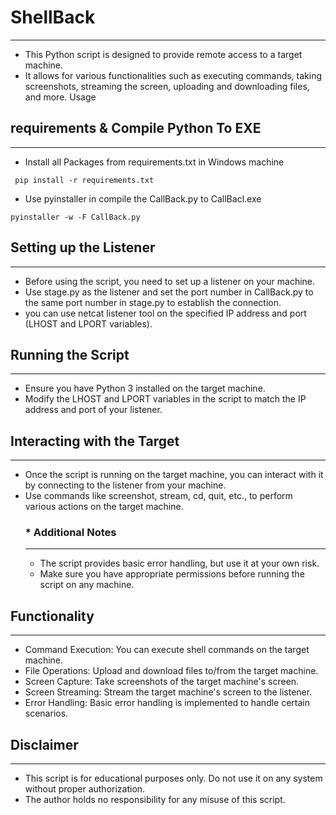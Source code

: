 # ShellBack
-------------------------------------------------------------------

 * This Python script is designed to provide remote access to a target machine.
 * It allows for various functionalities such as executing commands, taking screenshots, streaming the screen, uploading and downloading files, and more.
   Usage
## requirements & Compile Python To EXE
-------------------------------------------------------------------------------- 
   * Install all Packages from requirements.txt in Windows machine 
   ```
    pip install -r requirements.txt
   ```
  * Use pyinstaller in compile the CallBack.py to CallBacl.exe
  ```
  pyinstaller -w -F CallBack.py
  ```
## Setting up the Listener
------------------------------------------------------------------------------
   * Before using the script, you need to set up a listener on your machine.
   * Use stage.py as the listener and set the port number in CallBack.py to the same port number in stage.py to establish the connection.
   * you can use  netcat listener tool on the specified IP address and port (LHOST and LPORT variables).

## Running the Script
--------------------------------------------------------------------------------
  * Ensure you have Python 3 installed on the target machine.
  * Modify the LHOST and LPORT variables in the script to match the IP address and port of your listener.

## Interacting with the Target
------------------------------------------------------------------------------------
  * Once the script is running on the target machine, you can interact with it by connecting to the listener from your machine.
  * Use commands like screenshot, stream, cd, quit, etc., to perform various actions on the target machine.
    ### *  Additional Notes
    ---------------------------------------------------------------------------------------------
       *  The script provides basic error handling, but use it at your own risk.
       *  Make sure you have appropriate permissions before running the script on any machine.

## Functionality
----------------------------------------------------------------------------------
  * Command Execution: You can execute shell commands on the target machine.
  *  File Operations: Upload and download files to/from the target machine.
  *  Screen Capture: Take screenshots of the target machine's screen.
  *  Screen Streaming: Stream the target machine's screen to the listener.
  *  Error Handling: Basic error handling is implemented to handle certain scenarios.


## Disclaimer
---------------------------------------------------------------------------------------------------
  * This script is for educational purposes only. Do not use it on any system without proper authorization.
  * The author holds no responsibility for any misuse of this script.
